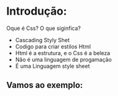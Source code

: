 # Introdução:

Oque é Css?
O que siginfica?

* Cascading Styly Shet
* Codigo para criar estilos Html
* Html é a estrutura, e o Css é a beleza
* Não é uma linguagem de progamação
* É uma Linguagem style sheet

## Vamos ao exemplo:

